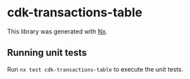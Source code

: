 # cdk-transactions-table

This library was generated with [Nx](https://nx.dev).

## Running unit tests

Run `nx test cdk-transactions-table` to execute the unit tests.
